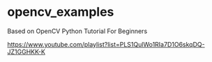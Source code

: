 # opencv_examples


Based on OpenCV Python Tutorial For Beginners

https://www.youtube.com/playlist?list=PLS1QulWo1RIa7D1O6skqDQ-JZ1GGHKK-K

